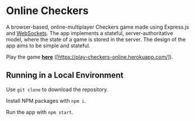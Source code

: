 # Online Checkers

A browser-based, online-multiplayer Checkers game made using Express.js and [WebSockets](https://www.npmjs.com/package/websocket). The app implements a stateful, server-authoritative model, where the state of a game is stored in the server. The design of the app aims to be simple and stateful.

Play the game **[here](https://play-checkers-online.herokuapp.com/)** ([https://play-checkers-online.herokuapp.com/]).

## Running in a Local Environment

Use `git clone` to download the repository.

Install NPM packages with `npm i`.

Run the app with `npm start`.
